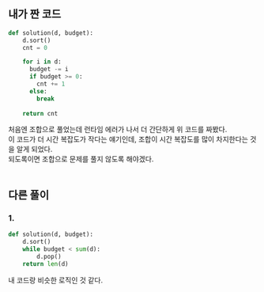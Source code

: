## 내가 짠 코드
```python
def solution(d, budget):
    d.sort()
    cnt = 0

    for i in d:
      budget -= i
      if budget >= 0:
        cnt += 1
      else:
        break
    
    return cnt
```
처음엔 조합으로 풀었는데 런타임 에러가 나서 더 간단하게 위 코드를 짜봤다.<br>
이 코드가 더 시간 복잡도가 작다는 얘기인데, 조합이 시간 복잡도를 많이 차지한다는 것을 알게 되었다.<br>
되도록이면 조합으로 문제를 풀지 않도록 해야겠다.
<br><br>

## 다른 풀이
### 1.
```python
def solution(d, budget):
    d.sort()
    while budget < sum(d):
        d.pop()
    return len(d)
```
내 코드랑 비슷한 로직인 것 같다.
<br><br>
